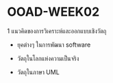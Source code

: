 # OOAD-WEEK02
1 แนวคิดของการวิเคราะห์และออกแบบเชิงวัตถุ

* ยุคต่างๆ ในการพัฒนา software<br>

* วัตถุในโลกแห่งความเป็นจริง

* วัตถุในภาษา UML
